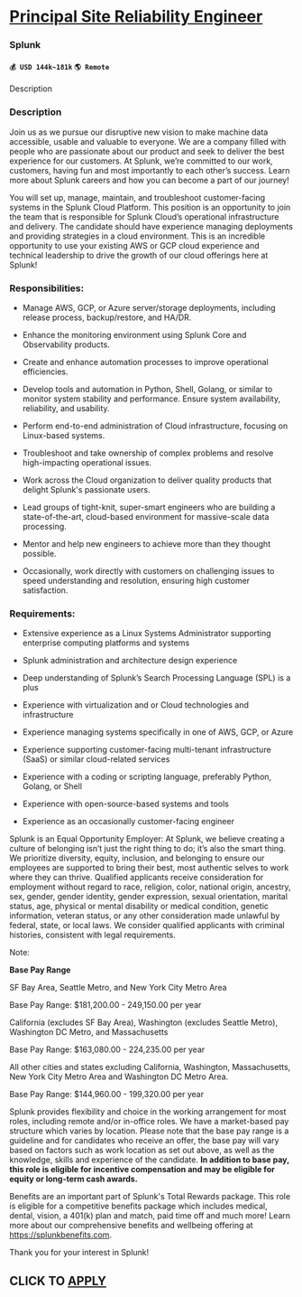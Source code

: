 # [Principal Site Reliability Engineer](https://www.remotewlb.com/apply/principal-site-reliability-engineer-75805)  
### Splunk  
#### `💰 USD 144k~181k` `🌎 Remote`  

Description

### Description

Join us as we pursue our disruptive new vision to make machine data accessible, usable and valuable to everyone. We are a company filled with people who are passionate about our product and seek to deliver the best experience for our customers. At Splunk, we’re committed to our work, customers, having fun and most importantly to each other’s success. Learn more about Splunk careers and how you can become a part of our journey!

You will set up, manage, maintain, and troubleshoot customer-facing systems in the Splunk Cloud Platform. This position is an opportunity to join the team that is responsible for Splunk Cloud’s operational infrastructure and delivery. The candidate should have experience managing deployments and providing strategies in a cloud environment. This is an incredible opportunity to use your existing AWS or GCP cloud experience and technical leadership to drive the growth of our cloud offerings here at Splunk!

### Responsibilities:

  * Manage AWS, GCP, or Azure server/storage deployments, including release process, backup/restore, and HA/DR.

  * Enhance the monitoring environment using Splunk Core and Observability products.

  * Create and enhance automation processes to improve operational efficiencies.

  * Develop tools and automation in Python, Shell, Golang, or similar to monitor system stability and performance. Ensure system availability, reliability, and usability.

  * Perform end-to-end administration of Cloud infrastructure, focusing on Linux-based systems.

  * Troubleshoot and take ownership of complex problems and resolve high-impacting operational issues.

  * Work across the Cloud organization to deliver quality products that delight Splunk's passionate users.

  * Lead groups of tight-knit, super-smart engineers who are building a state-of-the-art, cloud-based environment for massive-scale data processing.

  * Mentor and help new engineers to achieve more than they thought possible.

  * Occasionally, work directly with customers on challenging issues to speed understanding and resolution, ensuring high customer satisfaction.

### Requirements:

  * Extensive experience as a Linux Systems Administrator supporting enterprise computing platforms and systems

  * Splunk administration and architecture design experience

  * Deep understanding of Splunk’s Search Processing Language (SPL) is a plus

  * Experience with virtualization and or Cloud technologies and infrastructure

  * Experience managing systems specifically in one of AWS, GCP, or Azure

  * Experience supporting customer-facing multi-tenant infrastructure (SaaS) or similar cloud-related services

  * Experience with a coding or scripting language, preferably Python, Golang, or Shell

  * Experience with open-source-based systems and tools

  * Experience as an occasionally customer-facing engineer

Splunk is an Equal Opportunity Employer: At Splunk, we believe creating a culture of belonging isn’t just the right thing to do; it’s also the smart thing. We prioritize diversity, equity, inclusion, and belonging to ensure our employees are supported to bring their best, most authentic selves to work where they can thrive. Qualified applicants receive consideration for employment without regard to race, religion, color, national origin, ancestry, sex, gender, gender identity, gender expression, sexual orientation, marital status, age, physical or mental disability or medical condition, genetic information, veteran status, or any other consideration made unlawful by federal, state, or local laws. We consider qualified applicants with criminal histories, consistent with legal requirements.

Note:

**Base Pay Range**

SF Bay Area, Seattle Metro, and New York City Metro Area

Base Pay Range: $181,200.00 - 249,150.00 per year

California (excludes SF Bay Area), Washington (excludes Seattle Metro), Washington DC Metro, and Massachusetts

Base Pay Range: $163,080.00 - 224,235.00 per year

All other cities and states excluding California, Washington, Massachusetts, New York City Metro Area and Washington DC Metro Area.

Base Pay Range: $144,960.00 - 199,320.00 per year

Splunk provides flexibility and choice in the working arrangement for most roles, including remote and/or in-office roles. We have a market-based pay structure which varies by location. Please note that the base pay range is a guideline and for candidates who receive an offer, the base pay will vary based on factors such as work location as set out above, as well as the knowledge, skills and experience of the candidate. **In addition to base pay, this role is eligible for incentive compensation and may be eligible for equity or long-term cash awards.**

Benefits are an important part of Splunk's Total Rewards package. This role is eligible for a competitive benefits package which includes medical, dental, vision, a 401(k) plan and match, paid time off and much more! Learn more about our comprehensive benefits and wellbeing offering at https://splunkbenefits.com.

Thank you for your interest in Splunk!

  
## CLICK TO [APPLY](https://www.remotewlb.com/apply/principal-site-reliability-engineer-75805)

